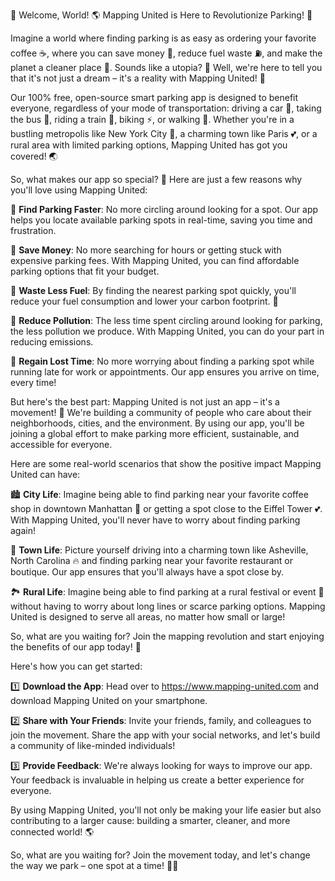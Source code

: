 🚨 Welcome, World! 🌎 Mapping United is Here to Revolutionize Parking! 📍

Imagine a world where finding parking is as easy as ordering your favorite coffee ☕️, where you can save money 💸, reduce fuel waste ⛽️, and make the planet a cleaner place 🌿. Sounds like a utopia? 🤔 Well, we're here to tell you that it's not just a dream – it's a reality with Mapping United! 📍

Our 100% free, open-source smart parking app is designed to benefit everyone, regardless of your mode of transportation: driving a car 🚗, taking the bus 🚌, riding a train 🚂, biking ⚡️, or walking 👣. Whether you're in a bustling metropolis like New York City 🗽️, a charming town like Paris 💕, or a rural area with limited parking options, Mapping United has got you covered! 🌏

So, what makes our app so special? 🤔 Here are just a few reasons why you'll love using Mapping United:

🔹 **Find Parking Faster**: No more circling around looking for a spot. Our app helps you locate available parking spots in real-time, saving you time and frustration.

🔹 **Save Money**: No more searching for hours or getting stuck with expensive parking fees. With Mapping United, you can find affordable parking options that fit your budget.

🔹 **Waste Less Fuel**: By finding the nearest parking spot quickly, you'll reduce your fuel consumption and lower your carbon footprint. 🌱

🔹 **Reduce Pollution**: The less time spent circling around looking for parking, the less pollution we produce. With Mapping United, you can do your part in reducing emissions.

🔹 **Regain Lost Time**: No more worrying about finding a parking spot while running late for work or appointments. Our app ensures you arrive on time, every time!

But here's the best part: Mapping United is not just an app – it's a movement! 🌟 We're building a community of people who care about their neighborhoods, cities, and the environment. By using our app, you'll be joining a global effort to make parking more efficient, sustainable, and accessible for everyone.

Here are some real-world scenarios that show the positive impact Mapping United can have:

🏙️ **City Life**: Imagine being able to find parking near your favorite coffee shop in downtown Manhattan 🗽️ or getting a spot close to the Eiffel Tower 💕. With Mapping United, you'll never have to worry about finding parking again!

🌳 **Town Life**: Picture yourself driving into a charming town like Asheville, North Carolina 🔥 and finding parking near your favorite restaurant or boutique. Our app ensures that you'll always have a spot close by.

🏞️ **Rural Life**: Imagine being able to find parking at a rural festival or event 🎉 without having to worry about long lines or scarce parking options. Mapping United is designed to serve all areas, no matter how small or large!

So, what are you waiting for? Join the mapping revolution and start enjoying the benefits of our app today! 🚀

Here's how you can get started:

1️⃣ **Download the App**: Head over to https://www.mapping-united.com and download Mapping United on your smartphone.

2️⃣ **Share with Your Friends**: Invite your friends, family, and colleagues to join the movement. Share the app with your social networks, and let's build a community of like-minded individuals!

3️⃣ **Provide Feedback**: We're always looking for ways to improve our app. Your feedback is invaluable in helping us create a better experience for everyone.

By using Mapping United, you'll not only be making your life easier but also contributing to a larger cause: building a smarter, cleaner, and more connected world! 🌎

So, what are you waiting for? Join the movement today, and let's change the way we park – one spot at a time! 📍💥